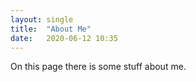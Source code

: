 ```yaml
---
layout: single
title:  "About Me"
date:   2020-06-12 10:35
---
```


On this page there is some stuff about me.